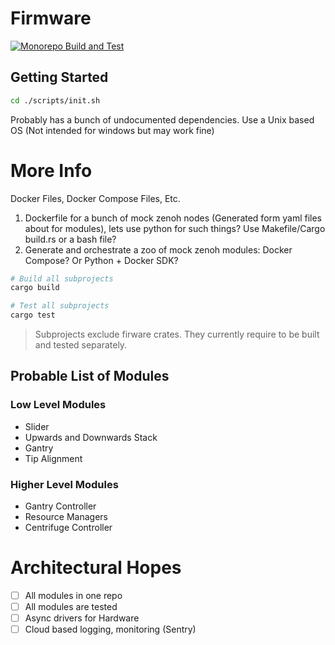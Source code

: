# Firmware

[![Monorepo Build and Test](https://github.com/TechnocultureResearch/Genotyper-Firmware/actions/workflows/minimal.yml/badge.svg)](https://github.com/TechnocultureResearch/Genotyper-Firmware/actions/workflows/minimal.yml)

## Getting Started
```sh
cd ./scripts/init.sh
```
Probably has a bunch of undocumented dependencies. Use a Unix based OS (Not intended for windows but may work fine)

# More Info
Docker Files, Docker Compose Files, Etc.
1. Dockerfile for a bunch of mock zenoh nodes (Generated form yaml files about for modules), lets use python for such things? Use Makefile/Cargo build.rs or a bash file?
2. Generate and orchestrate a zoo of mock zenoh modules: Docker Compose? Or Python + Docker SDK?

```sh
# Build all subprojects
cargo build

# Test all subprojects
cargo test
```

> Subprojects exclude firware crates. They currently require to be built and tested separately.

## Probable List of Modules
### Low Level Modules
- Slider
- Upwards and Downwards Stack
- Gantry
- Tip Alignment

### Higher Level Modules
- Gantry Controller
- Resource Managers
- Centrifuge Controller

# Architectural Hopes
- [ ] All modules in one repo
- [ ] All modules are tested
- [ ] Async drivers for Hardware
- [ ] Cloud based logging, monitoring (Sentry)
